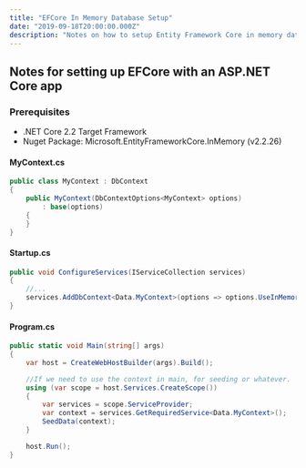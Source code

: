 ```yaml
---
title: "EFCore In Memory Database Setup"
date: "2019-09-18T20:00:00.000Z"
description: "Notes on how to setup Entity Framework Core in memory database in an ASP.NET Core web application."
---
```


## Notes for setting up EFCore with an ASP.NET Core app

### Prerequisites

- .NET Core 2.2 Target Framework
- Nuget Package: Microsoft.EntityFrameworkCore.InMemory (v2.2.26)

#### MyContext.cs

```csharp
public class MyContext : DbContext
{
    public MyContext(DbContextOptions<MyContext> options)
        : base(options)
    {
    }
}
```

#### Startup.cs

```csharp
public void ConfigureServices(IServiceCollection services)
{
    //...
    services.AddDbContext<Data.MyContext>(options => options.UseInMemoryDatabase(databaseName: "MyDatabaseName"));
}
```

#### Program.cs

```csharp
public static void Main(string[] args)
{
    var host = CreateWebHostBuilder(args).Build();

    //If we need to use the context in main, for seeding or whatever.
    using (var scope = host.Services.CreateScope())
    {
        var services = scope.ServiceProvider;
        var context = services.GetRequiredService<Data.MyContext>();
        SeedData(context);
    }

    host.Run();
}
```
